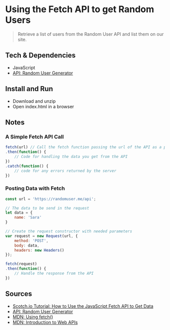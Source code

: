 # Using the Fetch API to get Random Users

> Retrieve a list of users from the Random User API and list them on our site.

## Tech & Dependencies

- JavaScript
- [API: Random User Generator](https://randomuser.me/)


## Install and Run

- Download and unzip
- Open index.html in a browser


## Notes

### A Simple Fetch API Call
```js
fetch(url) // Call the fetch function passing the url of the API as a parameter
.then(function() {
    // Code for handling the data you get from the API
})
.catch(function() {
    // code for any errors returned by the server
})
```

### Posting Data with Fetch

```js
const url = 'https://randomuser.me/api';

// The data to be send in the request
let data = {
    name: 'Sara'
}

// Create the request constructor with needed parameters
var request = new Request(url, {
    method: 'POST', 
    body: data, 
    headers: new Headers()
});

fetch(request)
.then(function() {
    // Handle the response from the API
})
```

## Sources

- [Scotch.io Tutorial: How to Use the JavaScript Fetch API to Get Data](https://scotch.io/tutorials/how-to-use-the-javascript-fetch-api-to-get-data#toc-handling-more-requests-like-post)
- [API: Random User Generator](https://randomuser.me/)
- [MDN: Using fetch()](https://developer.mozilla.org/en-US/docs/Web/API/Fetch_API/Using_Fetch)
- [MDN: Introduction to Web APIs](https://developer.mozilla.org/en-US/docs/Learn/JavaScript/Client-side_web_APIs/Introduction)

